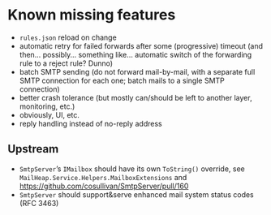 Known missing features
======================

- `rules.json` reload on change
- automatic retry for failed forwards after some (progressive) timeout (and then… possibly… something like… automatic switch of the forwarding rule to a reject rule? Dunno)
- batch SMTP sending (do not forward mail-by-mail, with a separate full SMTP connection for each one; batch mails to a single SMTP connection)
- better crash tolerance (but mostly can/should be left to another layer, monitoring, etc.)
- obviously, UI, etc.
- reply handling instead of no-reply address

Upstream
--------

- `SmtpServer`’s `IMailbox` should have its own `ToString()` override, see `MailHeap.Service.Helpers.MailboxExtensions` and https://github.com/cosullivan/SmtpServer/pull/160
- `SmtpServer` should support&serve enhanced mail system status codes (RFC 3463)
